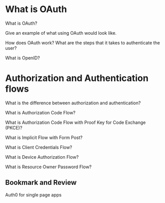 # What is OAuth

What is OAuth?

Give an example of what using OAuth would look like.

How does OAuth work? What are the steps that it takes to authenticate the user?

What is OpenID?

# Authorization and Authentication flows

What is the difference between authorization and authentication?

What is Authorization Code Flow?

What is Authorization Code Flow with Proof Key for Code Exchange (PKCE)?

What is Implicit Flow with Form Post?

What is Client Credentials Flow?

What is Device Authorization Flow?

What is Resource Owner Password Flow?

## Bookmark and Review
Auth0 for single page apps
